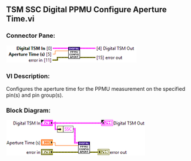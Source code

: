 ## **TSM SSC Digital PPMU Configure Aperture Time.vi**
### Connector Pane:
![alt text](/docs/images/Instrument%20Control/Digital/PPMU/TSM%20SSC%20Digital%20PPMU%20Configure%20Aperture%20Time.vic.png "TSM SSC Digital PPMU Configure Aperture Time.vi connector pane")

### VI Description:
Configures the aperture time for the PPMU measurement on the specified pin(s) and pin group(s).

### Block Diagram:
![alt text](/docs/images/Instrument%20Control/Digital/PPMU/TSM%20SSC%20Digital%20PPMU%20Configure%20Aperture%20Time.vid.png "TSM SSC Digital PPMU Configure Aperture Time.vi block diagram")
